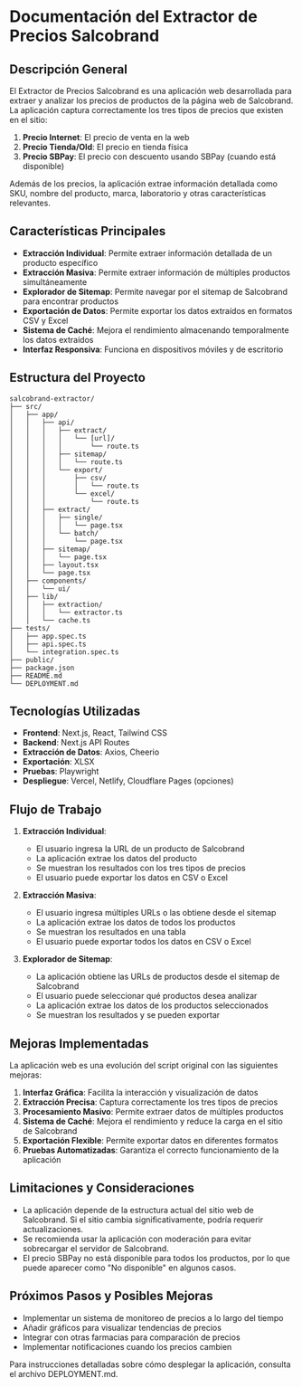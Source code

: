 # Documentación del Extractor de Precios Salcobrand

## Descripción General

El Extractor de Precios Salcobrand es una aplicación web desarrollada para extraer y analizar los precios de productos de la página web de Salcobrand. La aplicación captura correctamente los tres tipos de precios que existen en el sitio:

1. **Precio Internet**: El precio de venta en la web
2. **Precio Tienda/Old**: El precio en tienda física
3. **Precio SBPay**: El precio con descuento usando SBPay (cuando está disponible)

Además de los precios, la aplicación extrae información detallada como SKU, nombre del producto, marca, laboratorio y otras características relevantes.

## Características Principales

- **Extracción Individual**: Permite extraer información detallada de un producto específico
- **Extracción Masiva**: Permite extraer información de múltiples productos simultáneamente
- **Explorador de Sitemap**: Permite navegar por el sitemap de Salcobrand para encontrar productos
- **Exportación de Datos**: Permite exportar los datos extraídos en formatos CSV y Excel
- **Sistema de Caché**: Mejora el rendimiento almacenando temporalmente los datos extraídos
- **Interfaz Responsiva**: Funciona en dispositivos móviles y de escritorio

## Estructura del Proyecto

```
salcobrand-extractor/
├── src/
│   ├── app/
│   │   ├── api/
│   │   │   ├── extract/
│   │   │   │   └── [url]/
│   │   │   │       └── route.ts
│   │   │   ├── sitemap/
│   │   │   │   └── route.ts
│   │   │   └── export/
│   │   │       ├── csv/
│   │   │       │   └── route.ts
│   │   │       └── excel/
│   │   │           └── route.ts
│   │   ├── extract/
│   │   │   ├── single/
│   │   │   │   └── page.tsx
│   │   │   └── batch/
│   │   │       └── page.tsx
│   │   ├── sitemap/
│   │   │   └── page.tsx
│   │   ├── layout.tsx
│   │   └── page.tsx
│   ├── components/
│   │   └── ui/
│   ├── lib/
│   │   ├── extraction/
│   │   │   └── extractor.ts
│   │   └── cache.ts
├── tests/
│   ├── app.spec.ts
│   ├── api.spec.ts
│   └── integration.spec.ts
├── public/
├── package.json
├── README.md
└── DEPLOYMENT.md
```

## Tecnologías Utilizadas

- **Frontend**: Next.js, React, Tailwind CSS
- **Backend**: Next.js API Routes
- **Extracción de Datos**: Axios, Cheerio
- **Exportación**: XLSX
- **Pruebas**: Playwright
- **Despliegue**: Vercel, Netlify, Cloudflare Pages (opciones)

## Flujo de Trabajo

1. **Extracción Individual**:
   - El usuario ingresa la URL de un producto de Salcobrand
   - La aplicación extrae los datos del producto
   - Se muestran los resultados con los tres tipos de precios
   - El usuario puede exportar los datos en CSV o Excel

2. **Extracción Masiva**:
   - El usuario ingresa múltiples URLs o las obtiene desde el sitemap
   - La aplicación extrae los datos de todos los productos
   - Se muestran los resultados en una tabla
   - El usuario puede exportar todos los datos en CSV o Excel

3. **Explorador de Sitemap**:
   - La aplicación obtiene las URLs de productos desde el sitemap de Salcobrand
   - El usuario puede seleccionar qué productos desea analizar
   - La aplicación extrae los datos de los productos seleccionados
   - Se muestran los resultados y se pueden exportar

## Mejoras Implementadas

La aplicación web es una evolución del script original con las siguientes mejoras:

1. **Interfaz Gráfica**: Facilita la interacción y visualización de datos
2. **Extracción Precisa**: Captura correctamente los tres tipos de precios
3. **Procesamiento Masivo**: Permite extraer datos de múltiples productos
4. **Sistema de Caché**: Mejora el rendimiento y reduce la carga en el sitio de Salcobrand
5. **Exportación Flexible**: Permite exportar datos en diferentes formatos
6. **Pruebas Automatizadas**: Garantiza el correcto funcionamiento de la aplicación

## Limitaciones y Consideraciones

- La aplicación depende de la estructura actual del sitio web de Salcobrand. Si el sitio cambia significativamente, podría requerir actualizaciones.
- Se recomienda usar la aplicación con moderación para evitar sobrecargar el servidor de Salcobrand.
- El precio SBPay no está disponible para todos los productos, por lo que puede aparecer como "No disponible" en algunos casos.

## Próximos Pasos y Posibles Mejoras

- Implementar un sistema de monitoreo de precios a lo largo del tiempo
- Añadir gráficos para visualizar tendencias de precios
- Integrar con otras farmacias para comparación de precios
- Implementar notificaciones cuando los precios cambien

Para instrucciones detalladas sobre cómo desplegar la aplicación, consulta el archivo DEPLOYMENT.md.
